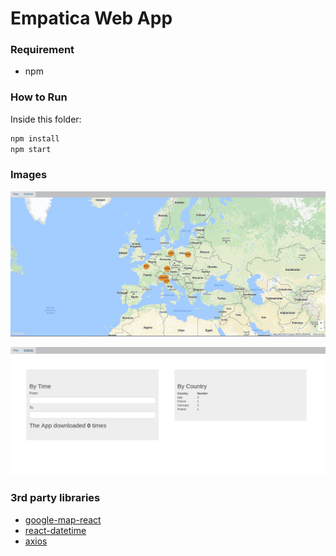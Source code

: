 # Empatica Web App

### Requirement
- npm

### How to Run
Inside this folder:

```bash
npm install
npm start
```

### Images
![alt text](https://github.com/farminf/empatica/blob/master/empatica-webapp/empatica-map.png?raw=true "Map page Image")

![alt text](https://github.com/farminf/empatica/blob/master/empatica-webapp/empatica-statistic.png?raw=true "statistic page Image")


### 3rd party libraries
- [google-map-react](https://github.com/istarkov/google-map-react)
- [react-datetime](https://github.com/YouCanBookMe/react-datetime)
- [axios](https://github.com/mzabriskie/axios)